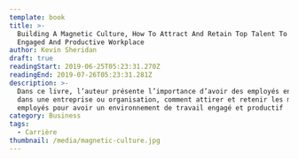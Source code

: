 ```yaml
---
template: book
title: >-
  Building A Magnetic Culture, How To Attract And Retain Top Talent To Create An
  Engaged And Productive Workplace
author: Kevin Sheridan
draft: true
readingStart: 2019-06-25T05:23:31.270Z
readingEnd: 2019-07-26T05:23:31.281Z
description: >-
  Dans ce livre, l’auteur présente l’importance d’avoir des employés engagés
  dans une entreprise ou organisation, comment attirer et retenir les meilleurs
  employés pour avoir un environnement de travail engagé et productif
category: Business
tags:
  - Carrière
thumbnail: /media/magnetic-culture.jpg
---
```


